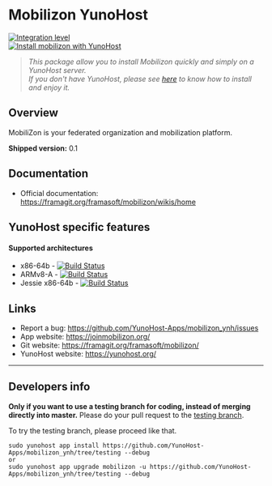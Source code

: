 # Mobilizon YunoHost

[![Integration level](https://dash.yunohost.org/integration/mobilizon.svg)](https://dash.yunohost.org/appci/app/mobilizon)  
[![Install mobilizon with YunoHost](https://install-app.yunohost.org/install-with-yunohost.png)](https://install-app.yunohost.org/?app=mobilizon)

> *This package allow you to install Mobilizon quickly and simply on a YunoHost server.  
If you don't have YunoHost, please see [here](https://yunohost.org/#/install) to know how to install and enjoy it.*

## Overview
MobiliZon is your federated organization and mobilization platform.

**Shipped version:** 0.1

## Documentation

 * Official documentation: https://framagit.org/framasoft/mobilizon/wikis/home

## YunoHost specific features

#### Supported architectures

* x86-64b - [![Build Status](https://ci-apps.yunohost.org/ci/logs/mobilizon%20%28Community%29.svg)](https://ci-apps.yunohost.org/ci/apps/mobilizon/)
* ARMv8-A - [![Build Status](https://ci-apps-arm.yunohost.org/ci/logs/mobilizon%20%28Community%29.svg)](https://ci-apps-arm.yunohost.org/ci/apps/mobilizon/)
* Jessie x86-64b - [![Build Status](https://ci-stretch.nohost.me/ci/logs/mobilizon%20%28Community%29.svg)](https://ci-stretch.nohost.me/ci/apps/mobilizon/)

## Links

 * Report a bug: https://github.com/YunoHost-Apps/mobilizon_ynh/issues
 * App website: https://joinmobilizon.org/
 * Git website: https://framagit.org/framasoft/mobilizon/
 * YunoHost website: https://yunohost.org/

---

Developers info
----------------

**Only if you want to use a testing branch for coding, instead of merging directly into master.**
Please do your pull request to the [testing branch](https://github.com/YunoHost-Apps/mobilizon_ynh/tree/testing).

To try the testing branch, please proceed like that.
```
sudo yunohost app install https://github.com/YunoHost-Apps/mobilizon_ynh/tree/testing --debug
or
sudo yunohost app upgrade mobilizon -u https://github.com/YunoHost-Apps/mobilizon_ynh/tree/testing --debug
```
